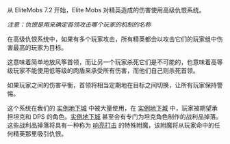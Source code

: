 从 EliteMobs 7.2 开始，Elite Mobs 对精英造成的伤害使用高级仇恨系统。

*注意：仇恨是用来确定首领攻击哪个玩家的机制的名称*

在高级仇恨系统中，如果有多个玩家攻击，所有精英都会以攻击它们的玩家组中伤害最高的玩家为目标。

这意味着简单地放风筝首领，而让另一个玩家杀死它们是不可能的，也意味着高等级玩家不能使用低等级的肉盾来承受所有伤害，而他们自己则杀死首领。

如果玩家之间的伤害平衡，首领将相当定期地在目标之间切换，让所有玩家保持警惕。

这个系统在我们的 [实例地下城]($language$/elitemobs/instanced_dungeon_difficulty.md)
中被大量使用，在 [实例地下城]($language$/elitemobs/instanced_dungeon_difficulty.md) 中，玩家被期望承担坦克和 DPS
的角色。[实例地下城]($language$/elitemobs/instanced_dungeon_difficulty.md)
甚至会有专门为坦克角色制作的战利品掉落。这些战利品掉落将具有一种称为 [响亮打击]($language$/elitemobs/custom_enchantments_list.md&section=loud-strikes)
的特殊附魔，该附魔将从玩家命中的任何精英那里吸引仇恨。
